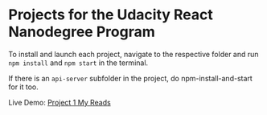 # Projects for the Udacity React Nanodegree Program
To install and launch each project, navigate to the respective folder and run `npm install` and `npm start` in the terminal.

If there is an `api-server` subfolder in the project, do npm-install-and-start for it too.

Live Demo: [Project 1 My Reads](https://andy1li.github.io/udacity-react/P1-My_Reads/)